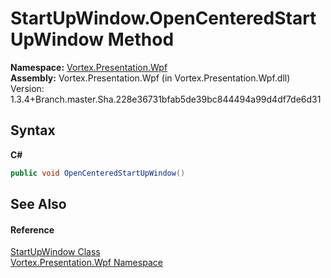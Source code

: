 # StartUpWindow.OpenCenteredStartUpWindow Method 
 

**Namespace:**&nbsp;<a href="N_Vortex_Presentation_Wpf.md">Vortex.Presentation.Wpf</a><br />**Assembly:**&nbsp;Vortex.Presentation.Wpf (in Vortex.Presentation.Wpf.dll) Version: 1.3.4+Branch.master.Sha.228e36731bfab5de39bc844494a99d4df7de6d31

## Syntax

**C#**<br />
``` C#
public void OpenCenteredStartUpWindow()
```


## See Also


#### Reference
<a href="T_Vortex_Presentation_Wpf_StartUpWindow.md">StartUpWindow Class</a><br /><a href="N_Vortex_Presentation_Wpf.md">Vortex.Presentation.Wpf Namespace</a><br />